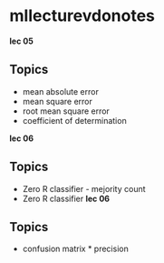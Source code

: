 # mllecturevdonotes
**lec 05**
## Topics
  * mean absolute error
  * mean square error
  * root mean square error
  * coefficient of determination 

**lec 06**
## Topics
  * Zero R classifier - mejority count
  * Zero R classifier
**lec 06**
## Topics
  * confusion matrix
        * precision
